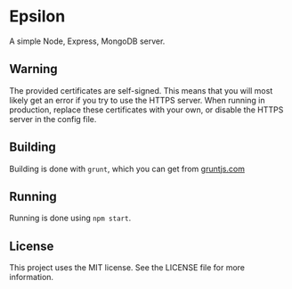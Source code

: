 # Epsilon

A simple Node, Express, MongoDB server.

## Warning

The provided certificates are self-signed. This means that you will most likely
get an error if you try to use the HTTPS server. When running in production,
replace these certificates with your own, or disable the HTTPS server in the
config file.

## Building

Building is done with `grunt`, which you can get from [gruntjs.com](http://gruntjs.com/)

## Running

Running is done using `npm start`.

## License

This project uses the MIT license. See the LICENSE file for more information.
